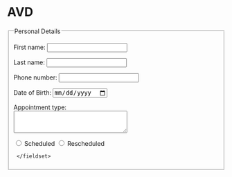 # AVD

<!DOCTYPE html>
<html lang="en">
<head>
  
</head>
<body>
  <form>
    <fieldset>
      <legend>Personal Details</legend>
       
        
 
<p>
        <label>First name: <input name="firstName" /></label>
      </p>
 
 
       
 
<p>
        <label>Last name: <input name="lastName" /></label>
      </p>
 
 
       
 

 
 
       
 
<p>
        <label>Phone number: <input type="email" name="email" /></label>
      </p>
 
 
       
 
<p>
        <label>Date of Birth: <input type="date" name="birthDate"></label>
      </p>
 
 
       
 
<p>
        <label>
          Appointment type:
          <br />
          <textarea name="address" cols="30" rows="3"></textarea>
        </label>
      </p> 
      
<p>
        <label><input type="radio" name="gender" value="Scheduled" /> Scheduled</label>
        <label><input type="radio" name="gender" value="Rescheduled" /> Rescheduled</label>
      </p>
      
     </fieldset>
  </form>
</body>
</html>
